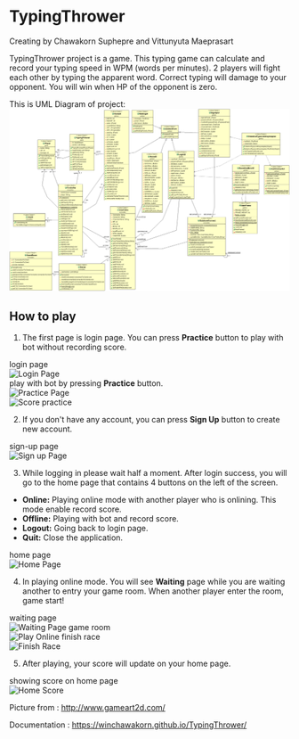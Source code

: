 # TypingThrower
Creating by Chawakorn Suphepre and Vittunyuta Maeprasart

TypingThrower project is a game. This typing game can calculate and record your typing speed in WPM (words per minutes). 2 players will fight each other by typing the apparent word.
Correct typing will damage to your opponent. You will win when HP of the opponent is zero.

This is UML Diagram of project:
![alt text](https://github.com/winChawakorn/TypingThrower/blob/master/UMLDiagram.gif "UML Diagram")


## How to play

1. The first page is login page. You can press **Practice** button to play with bot without recording score.

login page<br>
![Login Page](https://www.img.in.th/images/bd669203470ae345d927d663d91cf4f1.png)<br>
play with bot by pressing **Practice** button.<br>
![Practice Page](https://www.img.in.th/images/a6cb400a03e3809102d672e949d8c147.png) <br>
![Score practice](https://www.img.in.th/images/7d4a8e6e503cb0bf7334d401e1a4935e.png) <br>

2. If you don't have any account, you can press **Sign Up** button to create new account.

sign-up page<br>
![Sign up Page](https://www.img.in.th/images/786dcb9c23bf146aa0a8a722d593807b.png)


3. While logging in please wait half a moment. After login success, you will go to the home page that contains 4 buttons on the left of the screen.
* **Online:** Playing online mode with another player who is onlining. This mode enable record score.
* **Offline:** Playing with bot and record score.
* **Logout:** Going back to login page.
* **Quit:** Close the application.

home page<br>
![Home Page](https://www.img.in.th/images/424c796b095183b656654a7063990661.png)


4. In playing online mode. You will see **Waiting** page while you are waiting another to entry your game room. When another player enter the room, game start!

waiting page<br>
![Waiting Page](https://www.img.in.th/images/72c5101992425728a299057c751d615e.png)
game room<br>
![Play Online](https://www.img.in.th/images/6dc07a0c7ebeeafbb9386ceb165ff822.png)
finish race<br>
![Finish Race](https://www.img.in.th/images/9f3d39e183026ef9900a875eb85ec07f.png)



5. After playing, your score will update on your home page.

showing score on home page<br>
![Home Score](https://www.img.in.th/images/9f216f6ae7e0b05d41c046ba1d7db5d6.png)

Picture from : http://www.gameart2d.com/

Documentation : https://winchawakorn.github.io/TypingThrower/
